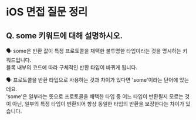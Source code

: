 # iOS 면접 질문 정리

## Q. some 키워드에 대해 설명하시오.

🗣️ some은 반환 값이 특정 프로토콜을 채택한 불투명한 타입이라는 것을 명시하는 키워드입니다. <br>
블록 내부의 코드에 따라 구체적인 반환 타입이 바뀌게 됩니다.

🗣️ 프로토콜을 반환 타입으로 사용하는 것과 차이가 있다면 'some'이라는 단어에 있는데요. <br> 
'some'은 일부라는 뜻으로 프로토콜을 채택한 타입 중 어느 타입이 반환될지 모르는 것이 아닌, 일부의 특정 타입이 반환되어 항상 동일한 타입의 반환을 보장한다는 차이가 있습니다.
